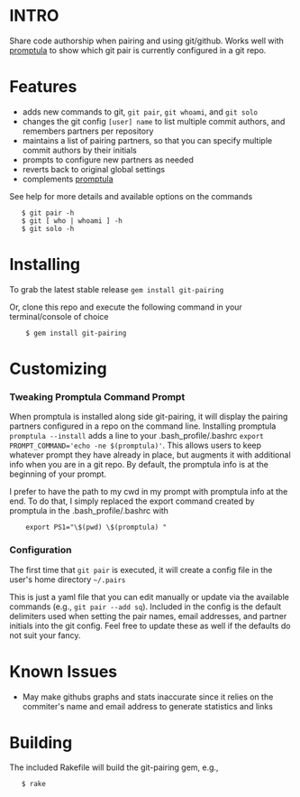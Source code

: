 # INTRO 

Share code authorship when pairing and using git/github.
Works well with [promptula](https://rubygems.org/gems/promptula) to show which git pair is currently
configured in a git repo.

# Features

* adds new commands to git, `git pair`, `git whoami`, and `git solo`
* changes the git config `[user] name` to list multiple commit authors, and remembers partners per repository
* maintains a list of pairing partners, so that you can specify multiple commit authors by their initials
* prompts to configure new partners as needed
* reverts back to original global settings
* complements [promptula](http://github.com/wballard/promptula)

See help for more details and available options on the commands

```
   $ git pair -h
   $ git [ who | whoami ] -h
   $ git solo -h
```

# Installing

To grab the latest stable release `gem install git-pairing`

Or, clone this repo and execute the following command in your
terminal/console of choice

```
    $ gem install git-pairing 
```

# Customizing

### Tweaking Promptula Command Prompt

When promptula is installed along side git-pairing, it will display the
pairing partners configured in a repo on the command line.  Installing
promptula `promptula --install` adds a line to your
.bash_profile/.bashrc `export PROMPT_COMMAND='echo -ne $(promptula)'`.
This allows users to keep whatever prompt they have already in place,
but augments it with additional info when you are in a git repo.  By
default, the promptula info is at the beginning of your prompt.

I prefer to have the path to my cwd in my prompt with promptula info at
the end.  To do that, I simply replaced the export command created by
promptula in the .bash_profile/.bashrc with

```
    export PS1="\$(pwd) \$(promptula) "
```

### Configuration

The first time that `git pair` is executed, it will create a config file
in the user's home directory `~/.pairs`

This is just a yaml file that you can edit manually or update via the
available commands (e.g., `git pair --add sq`).  Included in the config is
the default delimiters used when setting the pair names, email
addresses, and partner initials
into the git config.  Feel free to update these as well if the defaults
do not suit your fancy.

# Known Issues

* May make githubs graphs and stats inaccurate since it relies on the commiter's 
name and email address to generate statistics and links 

# Building

The included Rakefile will build the git-pairing gem, e.g.,

```
   $ rake
```
